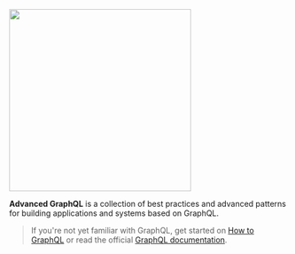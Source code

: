 <img src="https://imgur.com/UlE80Qv.png" width="328" />

**Advanced GraphQL** is a collection of best practices and advanced patterns for building applications and systems based on GraphQL. 

> If you're not yet familiar with GraphQL, get started on [How to GraphQL](https://www.howtographql.com/) or read the official [GraphQL documentation](http://www.graphql.org/).
